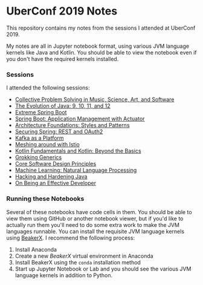 # UberConf 2019 Notes
This repository contains my notes from the sessions I attended at UberConf 2019. 

My notes are all in Jupyter notebook format, using various JVM language kernels like Java and Kotlin. You should be able to view the notebook even if you don't have the required kernels installed.

### Sessions
I attended the following sessions:
* [Collective Problem Solving in Music, Science, Art, and Software](collective-problem-solving.ipynb)
* [The Evolution of Java: 9, 10, 11, and 12](evolution-of-java.ipynb)
* [Extreme Spring Boot](extreme-spring-boot.ipynb)
* [Spring Boot: Application Management with Actuator](spring-boot-actuator.ipynb)
* [Architecture Foundations: Styles and Patterns](architecture-foundations.ipynb)
* [Securing Spring: REST and OAuth2](spring-security.ipynb)
* [Kafka as a Platform](kafka-as-a-platform.ipynb)
* [Meshing around with Istio](meshing-around-with-istio.ipynb)
* [Kotlin Fundamentals and Kotlin: Beyond the Basics](kotlin.ipynb)
* [Grokking Generics](grokking-generics.ipynb)
* [Core Software Design Principles](core-software-design-principles.ipynb)
* [Machine Learning: Natural Language Processing](natural-language-processing.ipynb)
* [Hacking and Hardening Java](hacking-and-hardening-java.ipynb)
* [On Being an Effective Developer](on-being-an-effective-developer.ipynb)

### Running these Notebooks
Several of these notebooks have code cells in them. You should be able to view them using GitHub or another notebook viewer, but if you'd like to actually run them you'll need to do some extra work to make the JVM languages runnable. You can install the requisite JVM language kernels using [BeakerX](http://beakerx.com/). I recommend the following process:

1. Install Anaconda
2. Create a new *BeakerX* virtual environment in Anaconda
3. Install BeakerX using the `conda` installation method
4. Start up Jupyter Notebook or Lab and you should see the various JVM language kernels in addition to Python.

